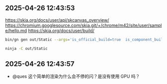 ## 2025-04-26 12:43:53

https://skia.org/docs/user/api/skcanvas_overview/
https://chromium.googlesource.com/skia.git/+/chrome/m42/site/user/sample/hello.md
https://skia.org/docs/user/build/

```bash
bin/gn gen out/Static --args='is_official_build=true  is_component_build=false skia_use_system_libpng=true  skia_use_libpng_encode=true  skia_use_libpng_decode=true skia_use_system_libwebp=true skia_use_libwebp_encode=true skia_use_libwebp_decode=true skia_use_system_freetype2=false target_cpu="x64"'

ninja -C out/Static
```

## 2025-04-26 12:43:57

- @ques 这个简单的渲染为什么会不停的闪？是没有使用 GPU 吗？
